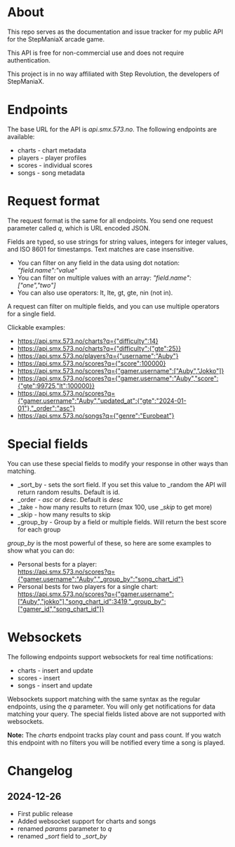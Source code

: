 # About

This repo serves as the documentation and issue tracker for my public API for the StepManiaX arcade game.

This API is free for non-commercial use and does not require authentication.

This project is in no way affiliated with Step Revolution, the developers of StepManiaX.

# Endpoints

The base URL for the API is _api.smx.573.no_. The following endpoints are available:

* charts - chart metadata
* players - player profiles
* scores - individual scores
* songs - song metadata

# Request format

The request format is the same for all endpoints. You send one request parameter called _q_, which is URL encoded JSON.

Fields are typed, so use strings for string values, integers for integer values, and ISO 8601 for timestamps. Text matches are case insensitive.

* You can filter on any field in the data using dot notation: _"field.name":"value"_
* You can filter on multiple values with an array: _"field.name":["one","two"]_
* You can also use operators:  lt, lte, gt, gte, nin (not in).

A request can filter on multiple fields, and you can use multiple operators for a single field.

Clickable examples:

* <https://api.smx.573.no/charts?q={"difficulty":14}>
* <https://api.smx.573.no/charts?q={"difficulty":{"gte":25}}>
* https://api.smx.573.no/players?q={"username":"Auby"}
* <https://api.smx.573.no/scores?q={"score":100000}>
* <https://api.smx.573.no/scores?q={"gamer.username":["Auby","Jokko"]}>
* <https://api.smx.573.no/scores?q={"gamer.username":"Auby","score":{"gte":99725,"lt":100000}}>
* <https://api.smx.573.no/scores?q={"gamer.username":"Auby","updated_at":{"gte":"2024-01-01"},"_order":"asc"}>
* <https://api.smx.573.no/songs?q={"genre":"Eurobeat"}>

# Special fields

You can use these special fields to modify your response in other ways than matching.

* _sort_by - sets the sort field. If you set this value to _random the API will return random results.
  Default is id.
* _order - _asc_ or _desc_. Default is _desc_
* _take - how many results to return (max 100, use __skip_ to get more)
* _skip - how many results to skip
* _group_by - Group by a field or multiple fields. Will return the best score for each group

_group_by_ is the most powerful of these, so here are some examples to show what you can do:

* Personal bests for a player:  
<https://api.smx.573.no/scores?q={"gamer.username":"Auby","_group_by":"song_chart_id"}>
* Personal bests for two players for a single chart:  
<https://api.smx.573.no/scores?q={"gamer.username":["Auby","jokko"],"song_chart_id":3419,"_group_by":["gamer_id","song_chart_id"]}>

# Websockets

The following endpoints support websockets for real time notifications:

* charts - insert and update
* scores - insert
* songs - insert and update

Websockets support matching with the same syntax as the regular endpoints, using the _q_ parameter.
You will only get notifications for data matching your query.
The special fields listed above are not supported with websockets.

**Note:** The _charts_ endpoint tracks play count and pass count.
If you watch this endpoint with no filters you will be notified every time a song is played.

# Changelog

## 2024-12-26

* First public release
* Added websocket support for charts and songs
* renamed _params_ parameter to _q_
* renamed __sort_ field to __sort_by_
